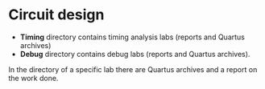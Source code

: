 # Circuit design

- **Timing** directory contains timing analysis labs (reports and Quartus archives) 
- **Debug** directory contains debug labs (reports and Quartus archives).

In the directory of a specific lab there are Quartus archives and a report on the work done.

